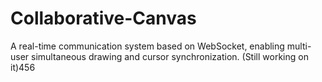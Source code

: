 # Collaborative-Canvas
A real-time communication system based on WebSocket, enabling multi-user simultaneous drawing and cursor synchronization. (Still working on it)456
